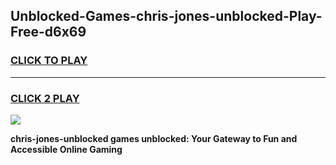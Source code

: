 
## Unblocked-Games-chris-jones-unblocked-Play-Free-d6x69
<h3>
<a href="https://premium76.site?title=chris-jones-unblocked&ref=12A">CLICK TO PLAY</a></h3>
<hr>

<h3>
<a href="https://premium76.site?title=chris-jones-unblocked&ref=12A">CLICK 2 PLAY</a>
  
</h3>

<a href="https://premium76.site?title=chris-jones-unblocked&ref=12A"><img src="https://clearcache.store/games.png"></a>


**chris-jones-unblocked games unblocked: Your Gateway to Fun and Accessible Online Gaming**
